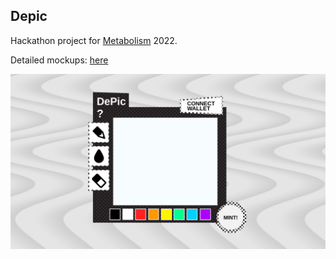 ## Depic

Hackathon project for [Metabolism](https://zora.ethglobal.com/) 2022.

Detailed mockups: [here](interface/)

![IMAGINING](mockups.png)
